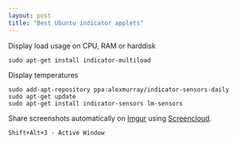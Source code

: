 ```yaml
---
layout: post
title: "Best Ubuntu indicator applets"
---
```


Display load usage on CPU, RAM or harddisk

```
sudo apt-get install indicator-multiload
```

<!--more-->

Display temperatures

```
sudo add-apt-repository ppa:alexmurray/indicator-sensors-daily
sudo apt-get update
sudo apt-get install indicator-sensors lm-sensors
```

Share screenshots automatically on [Imgur](http://imgur.com) using [Screencloud](https://screencloud.net/).

```
Shift+Alt+3 - Active Window
```